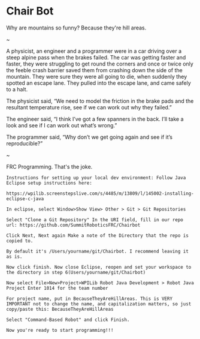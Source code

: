 # Chair Bot

Why are mountains so funny? 
Because they're hill areas.

~

A physicist, an engineer and a programmer were in a car driving over a steep alpine pass when the brakes failed. The car was getting faster and faster, they were struggling to get round the corners and once or twice only the feeble crash barrier saved them from crashing down the side of the mountain. They were sure they were all going to die, when suddenly they spotted an escape lane. They pulled into the escape lane, and came safely to a halt.

The physicist said, “We need to model the friction in the brake pads and the resultant temperature rise, see if we can work out why they failed.”

The engineer said, “I think I’ve got a few spanners in the back. I’ll take a look and see if I can work out what’s wrong.”

The programmer said, “Why don’t we get going again and see if it’s reproducible?”

~

FRC Programming. That's the joke.

~~~~~~~~~~~~~~~~~~~~~~~~~~~~~~~~~~~~~~~~~~~~~~~~~~~~~~~~~~~~~~~~~~~~~~~~~~~~~~~~~~~~~~~~~~~~~~~~~~~~~~~~~~~~~~~~~~~~~~~~~~~~~~
Instructions for setting up your local dev environment: Follow Java Eclipse setup instructions here:

https://wpilib.screenstepslive.com/s/4485/m/13809/l/145002-installing-eclipse-c-java

In eclipse, select Window>Show View> Other > Git > Git Repositories

Select "Clone a Git Repository" In the URI field, fill in our repo url: https://github.com/SummitRoboticsFRC/Chairbot

Click Next, Next again Make a note of the Directory that the repo is copied to.

By default it's /Users/yourname/git/Chairbot. I recommend leaving it as is.

Now click finish. Now close Eclipse, reopen and set your workspace to the directory in step 6(Users/yourname/git/Chairbot)

Now select File>New>Project>WPILib Robot Java Development > Robot Java Project Enter 1014 for the team number

For project name, put in BecauseTheyAreHillAreas. This is VERY IMPORTANT not to change the name, and capitalization matters, so just copy/paste this: BecauseTheyAreHillAreas

Select "Command-Based Robot" and click Finish.

Now you're ready to start programming!!!
